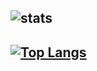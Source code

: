 ![stats](https://github-readme-stats.vercel.app/api?username=KERRCAM&show_icons=true&theme=tokyonight) 
---
[![Top Langs](https://github-readme-stats.vercel.app/api/top-langs/?username=KERRCAM)](https://github.com/KERRCAM/github-readme-stats)
--- 

